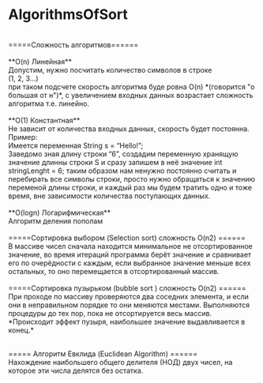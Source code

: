 # AlgorithmsOfSort
</br>
=====Сложность алгоритмов======</br></br>
**O(n) Линейная** 
</br>
Допустим, нужно посчитать количество символов в строке</br>
(1, 2, 3...)</br>
при таком подсчете скорость алгоритма буде ровна O(n) *(говорится  "о большая от н")*, с увеличением входных данных возрастает сложность алгоритма т.е. линейно.</br></br>
**O(1) Константная** 
</br>
Не зависит от количества входных данных, скорость будет постоянна.
Пример: </br>
Имеется переменная String s = “Hello!”; </br>
Заведомо зная длину строки “6”, создадим переменную хранящую значение длинны строки S и сразу запишем в неё значение int stringLenght = 6; таким образом нам ненужно постоянно считать и перебирать все символы строки, просто нужно обращаться к значению переменой длины строки, и каждый раз мы будем тратить одно и тоже время, вне зависимости количества поступающих данных.</br></br>
**O(logn) Логарифмическая**
</br>
Алгоритм деления пополам  </br></br>
=====Сортировка выбором (Selection sort) сложность O(n2) ====== </br>
В массиве чисел сначала находится минимальное не отсортированное значение, во время итераций программа берёт значение и сравнивает его по очерёдности с каждым, если выбранное значение меньше всех остальных, то оно перемещается в отсортированный массив. </br></br>
=====Сортировка пузырьком (bubble sort ) сложность O(n2) ====== </br>
При проходе по массиву проверяются два соседних элемента, и если они в неправильном порядке то они меняются местами. Выполняются процедуры до тех пор, пока не отсортируется весь массив. </br> *Происходит эффект пузыря, наибольшее значение выдавливается в конец.*</br></br> 

===== Алгоритм Евклида (Euclidean Algorithm) ====== </br>
Нахождение наибольшего общего делителя (НОД) двух чисел, на которое эти числа делятся без остатка.</br>
